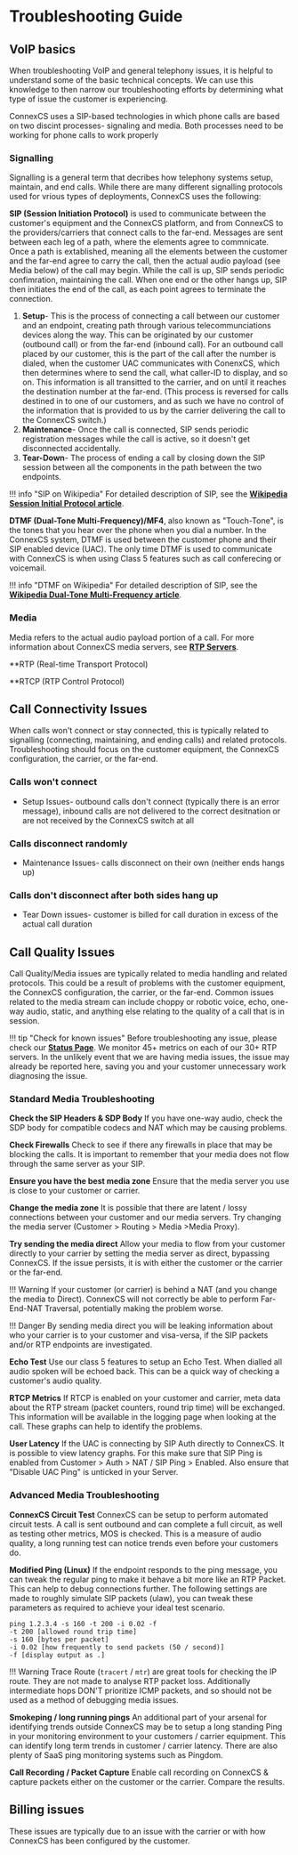 # Troubleshooting Guide

## VoIP basics
When troubleshooting VoIP and general telephony issues, it is helpful to understand some of the basic technical concepts. We can use this knowledge to then narrow our troubleshooting efforts by determining what type of issue the customer is experiencing. 

ConnexCS uses a SIP-based technologies in which phone calls are based on two discint processes- signaling and media. Both processes need to be working for phone calls to work properly 

### Signalling
Signalling is a general term that decribes how telephony systems setup, maintain, and end calls. While there are many different signalling protocols used for vrious types of deployments, ConnexCS uses the following:

**SIP (Session Initiation Protocol)** is used to communicate between the customer's equipment and the ConnexCS platform, and from ConnexCS to the providers/carriers that connect calls to the far-end. Messages are sent between each leg of a path, where the elements agree to commnicate. Once a path is extablished, meaning all the elements between the customer and the far-end agree to carry the call, then the actual audio payload (see Media below) of the call may begin. While the call is up, SIP sends periodic confimration, maintaining the call. When one end or the other hangs up, SIP then initiates the end of the call, as each point agrees to terminate the connection. 

1. **Setup**- This is the process of connecting a call between our customer and an endpoint, creating path through various telecommunciations devices along the way. This can be originated by our customer (outbound call) or from the far-end (inbound call). For an outbound call placed by our customer, this is the part of the call after the number is dialed, when the customer UAC communicates with ConenxCS, which then determines where to send the call, what caller-ID to display, and so on. This information is all transitted to the carrier, and on until it reaches the destination number at the far-end. (This process is reversed for calls destined in to one of our customers, and as such we have no control of the information that is provided to us by the carrier delivering the call to the ConnexCS switch.)
2. **Maintenance**- Once the call is connected, SIP sends periodic registration messages while the call is active, so it doesn't get disconnected accidentally. 
3. **Tear-Down**- The process of ending a call by closing down the SIP session between all the components in the path between the two endpoints. 

!!! info "SIP on Wikipedia"
    For detailed description of SIP, see the [**Wikipedia Session Initial Protocol article**](https://en.wikipedia.org/wiki/Session_Initiation_Protocol). 

**DTMF (Dual-Tone Multi-Frequency)/MF4**, also known as "Touch-Tone", is the tones that you hear over the phone when you dial a number. In the ConnexCS system, DTMF is used between the customer phone and their SIP enabled device (UAC). The only time DTMF is used to communicate with ConnexCS is when using Class 5 features such as call conferecing or voicemail.  

!!! info "DTMF on Wikipedia"
    For detailed description of SIP, see the [**Wikipedia Dual-Tone Multi-Frequency article**](https://en.wikipedia.org/wiki/Dual-tone_multi-frequency_signaling). 

### Media
Media refers to the actual audio payload portion of a call. For more information about ConnexCS media servers, see [**RTP Servers**](https://docs.connexcs.com/setup/settings/servers/#rtp-servers).

**RTP (Real-time Transport Protocol) 

**RTCP (RTP Control Protocol)

## Call Connectivity Issues
When calls won't connect or stay connected, this is typically related to signalling (connecting, maintaining, and ending calls) and related protocols. Troubleshooting should focus on the customer equipment, the ConnexCS configuration, the carrier, or the far-end. 

### Calls won't connect
+ Setup Issues- outbound calls don't connect (typically there is an error message), inbound calls are not delivered to the correct desitnation or are not received by the ConnexCS switch at all

### Calls disconnect randomly
+ Maintenance Issues- calls disconnect on their own (neither ends hangs up)

### Calls don't disconnect after both sides hang up
+ Tear Down issues- customer is billed for call duration in excess of the actual call duration

## Call Quality Issues
Call Quality/Media issues are typically related to media handling and related protocols. This could be a result of problems with the customer equipment, the ConnexCS configuration, the carrier, or the far-end. Common issues related to the media stream can include choppy or robotic voice, echo, one-way audio, static, and anything else relating to the quality of a call that is in session. 

!!! tip "Check for known issues"
    Before troubleshooting any issue, please check our [**Status Page**](https://status.connexcs.com/). We monitor 45+ metrics on each of our 30+ RTP servers. In the unlikely event that we are having media issues, the issue may already be reported here, saving you and your customer unnecessary work diagnosing the issue. 

### Standard Media Troubleshooting
**Check the SIP Headers & SDP Body** If you have one-way audio, check the SDP body for compatible codecs and NAT which may be causing problems.

**Check Firewalls** Check to see if there any firewalls in place that may be blocking the calls. It is important to remember that your media does not flow through the same server as your SIP.

**Ensure you have the best media zone** Ensure that the media server you use is close to your customer or carrier.

**Change the media zone** It is possible that there are latent / lossy connections between your customer and our media servers. Try changing the media server (Customer > Routing > Media >Media Proxy).

**Try sending the media direct** Allow your media to flow from your customer directly to your carrier by setting the media server as direct, bypassing ConnexCS. If the issue persists, it is with either the customer or the carrier or the far-end. 

!!! Warning
    If your customer (or carrier) is behind a NAT (and you change the media to Direct). ConnexCS will not correctly be able to perform Far-End-NAT Traversal, potentially making the problem worse.

!!! Danger
    By sending media direct you will be leaking information about who your carrier is to your customer and visa-versa, if the SIP packets and/or RTP endpoints are investigated.

**Echo Test** Use our class 5 features to setup an Echo Test. When dialled all audio spoken will be echoed back. This can be a quick way of checking a customer's audio quality.

**RTCP Metrics** If RTCP is enabled on your customer and carrier, meta data about the RTP stream (packet counters, round trip time) will be exchanged. This information will be available in the logging page when looking at the call. These graphs can help to identify the problems.

**User Latency** If the UAC is connecting by SIP Auth directly to ConnexCS. It is possible to view latency graphs. For this make sure that SIP Ping is enabled from Customer > Auth > NAT / SIP Ping > Enabled. Also ensure that "Disable UAC Ping" is unticked in your Server.

### Advanced Media Troubleshooting 

**ConnexCS Circuit Test** ConnexCS can be setup to perform automated circuit tests. A call is sent outbound and can complete a full circuit, as well as testing other metrics, MOS is checked. This is a measure of audio quality, a long running test can notice trends even before your customers do.

**Modified Ping (Linux)** If the endpoint responds to the ping message, you can tweak the regular ping to make it behave a bit more like an RTP Packet. This can help to debug connections further. The following settings are made to roughly simulate SIP packets (ulaw), you can tweak these parameters as required to achieve your ideal test scenario.

```
ping 1.2.3.4 -s 160 -t 200 -i 0.02 -f
-t 200 [allowed round trip time]
-s 160 [bytes per packet]
-i 0.02 [how frequently to send packets (50 / second)]
-f [display output as .]
```

!!! Warning
    Trace Route (`tracert` / `mtr`) are great tools for checking the IP route. They are not made to analyse RTP packet loss. Additionally intermediate hops DON'T prioritize ICMP packets, and so should not be used as a method of debugging media issues.

**Smokeping / long running pings** An additional part of your arsenal for identifying trends outside ConnexCS may be to setup a long standing Ping in your monitoring environment to your customers / carrier equipment. This can identify long term trends in customer / carrier latency. There are also plenty of SaaS ping monitoring systems such as Pingdom.

**Call Recording / Packet Capture** Enable call recording on ConnexCS & capture packets either on the customer or the carrier. Compare the results.

## Billing issues
These issues are typically due to an issue with the carrier or with how ConnexCS has been configured by the customer. 
